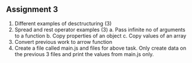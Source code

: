 ## Assignment 3

1. Different examples of desctructuring (3)
2. Spread and rest operator examples (3)
  a. Pass infinite no of arguments to a function
  b. Copy properties of an object
  c. Copy values of an array
3. Convert previous work to arrow function
4. Create a file called main.js and files for above task. Only create data on the previous 3 files and print the values from main.js only.
